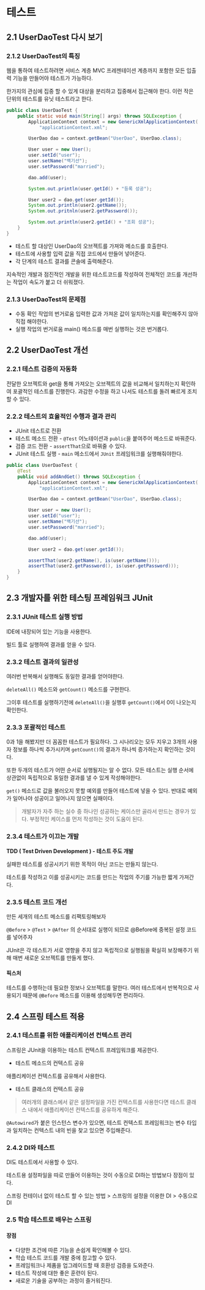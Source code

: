 # 테스트

## 2.1 UserDaoTest 다시 보기

### 2.1.2 UserDaoTest의 특징

웹을 통하여 테스트하려면 서비스 계층 MVC 프레젠테이션 계층까지 포함한 모든 입출력 기능을 만들어야 테스트가 가능하다.

한가지의 관심에 집중 할 수 있게 대상을 분리하고 집중해서 접근해야 한다. 이런 작은 단위의 테스트를 유닛 테스트라고 한다.

```java
public class UserDaoTest {
	public static void main(String[] args) throws SQLException {
		ApplicationContext context = new GenericXmlApplicationContext(
			"applicationContext.xml";

		UserDao dao = context.getBean("UserDao", UserDao.class);

		User user = new User();
		user.setId("user");
		user.setName("백기선");
		user.setPassword("married");

		dao.add(user);

		System.out.println(user.getId() + "등록 성공");

		User user2 = dao.get(user.getId());
		System.out.println(user2.getName());
		System.out.pritnln(user2.getPassword());

		System.out.println(user2.getId() + "조회 성공");
	}
}
```

- 테스트 할 대상인 UserDao의 오브젝트를 가져와 메소드를 호출한다.
- 테스트에 사용할 입력 값을 직접 코드에서 만들어 넣어준다.
- 각 단계의 테스트 결과를 콘솔에 출력해준다.

지속적인 개발과 점진적인 개발을 위한 테스트코드를 작성하여 전체적인 코드를 개선하는 작업이 속도가 붙고 더 쉬워졌다.

### 2.1.3 UserDaoTest의 문제점

- 수동 확인 작업의 번거로움
    입력한 값과 가져온 값이 일치하는지를 확인해주지 않아 직접 해야한다.
- 실행 작업의 번거로움
    main() 메소드를 매번 실행하는 것은 번거롭다.

## 2.2 UserDaoTest 개선

### 2.2.1 테스트 검증의 자동화

전달한 오브젝트와 get을 통해 가져오는 오브젝트의 값을 비교해서 일치하는지 확인하여 포괄적인 테스트를 진행한다. 과감한 수정을 하고 나서도 테스트를 돌려 빠르게 조치할 수 있다.

### 2.2.2 테스트의 효율적인 수행과 결과 관리

- JUnit 테스트로 전환
- 테스트 메소드 전환 - `@Test` 어노테이션과 `public`을 붙여주어 메소드로 바꿔준다.
- 검증 코드 전환 - `assertThat`으로 바꿔줄 수 있다.
- JUnit 테스트 실행 - `main` 메소드에서 `JUnit` 프레임워크를 실행해줘야한다.

```java
public class UserDaoTest {
	@Test
	public void addAndGet() throws SQLException {
		ApplicationContext context = new GenericXmlApplicationContext(
			"applicationContext.xml";

		UserDao dao = context.getBean("UserDao", UserDao.class);

		User user = new User();
		user.setId("user");
		user.setName("백기선");
		user.setPassword("married");

		dao.add(user);

		User user2 = dao.get(user.getId());

		assertThat(user2.getName(), is(user.getName()));
		assertThat(user2.getPassword(), is(user.getPassword)));
	}
}
```

## 2.3 개발자를 위한 테스팅 프레임워크 JUnit

### 2.3.1 JUnit 테스트 실행 방법

IDE에 내장되어 있는 기능을 사용한다.

빌드 툴로 실행하여 결과를 얻을 수 있다.

### 2.3.2 테스트 결과의 일관성

여러번 반복해서 실행해도 동일한 결과를 얻어야한다.

`deleteAll()` 메소드와 `getCount()` 메소드를 구현한다.

그이후 테스트를 실행하기전에 `deleteAll()`을 실행후 `getCount()`에서 0이 나오는지 확인한다.

### 2.3.3 포괄적인 테스트

0과 1을 해봤지만 더 꼼꼼한 테스트가 필요하다. 그 시나리오는 모두 지우고 3개의 사용자 정보를 하나씩 추가시키며 `getCount()`의 결과가 하나씩 증가하는지 확인하는 것이다.

또한 두개의 테스트가 어떤 순서로 실행될지는 알 수 없다. 모든 테스트는 실행 순서에 상관없이 독립적으로 동일한 결과를 낼 수 있게 작성해야한다.

`get()` 메소드로 값을 불러오지 못할 예외를 만들어 테스트에 넣을 수 있다. 반대로 예외가 일어나야 성공이고 일어나지 않으면 실패이다.

> 개발자가 자주 하는 실수 중 하나인 성공하는 케이스만 골라서 만드는 경우가 있다. 
> 부정적인 케이스를 먼저 작성하는 것이 도움이 된다.

### 2.3.4 테스트가 이끄는 개발

**TDD ( Test Driven Development ) -  테스트 주도 개발**

실패한 테스트를 성공시키기 위한 목적이 아닌 코드는 만들지 않는다.

테스트를 작성하고 이를 성공시키는 코드를 만드는 작업의 주기를 가능한 짧게 가져간다.

### 2.3.5 테스트 코드 개선

만든 세개의 테스트 메소드를 리팩토링해보자

`@Before` > `@Test` > `@After` 의 순서대로 실행이 되므로 @Before에 중복된 설정 코드를 넣어주자

JUnit은 각 테스트가 서로 영향을 주지 않고 독립적으로 실행됨을 확실히 보장해주기 위해 매번 새로운 오브젝트를 만들게 했다.

#### 픽스처
테스트를 수행하는데 필요한 정보나 오브젝트를 말한다. 여러 테스트에서 반복적으로 사용되기 때문에 `@Before` 메소드를 이용해 생성해두면 편리하다.

## 2.4 스프링 테스트 적용

### 2.4.1 테스트를 위한 애플리케이션 컨텍스트 관리

스프링은 JUnit을 이용하는 테스트 컨텍스트 프레임워크를 제공한다.

- 테스트 메소드의 컨텍스트 공유

애플리케이션 컨텍스트를 공유해서 사용한다.

- 테스트 클래스의 컨텍스트 공유

>여러개의 클래스에서 같은 설정파일을 가진 컨텍스트를 사용한다면 테스트 클래스 내에서 애플리케이션 컨텍스트를 공유하게 해준다.

`@Autowired`가 붙은 인스턴스 변수가 있으면, 테스트 컨텍스트 프레임워크는 변수 타입과 일치하는 컨텍스트 내의 빈을 찾고 있으면 주입해준다.

### 2.4.2 DI와 테스트

DI도 테스트에서 사용할 수 있다.

테스트용 설정파일을 따로 만들어 이용하는 것이 수동으로 DI하는 방법보다 장점이 있다.

스프링 컨테이너 없이 테스트 할 수 있는 방법 > 스프링의 설정을 이용한 DI > 수동으로 DI

### 2.5 학습 테스트로 배우는 스프링

#### 장점

- 다양한 조건에 따른 기능을 손쉽게 확인해볼 수 있다.
- 학습 테스트 코드를 개발 중에 참고할 수 있다.
- 프레임워크나 제품을 업그레이드할 때 호환성 검증을 도와준다.
- 테스트 작성에 대한 좋은 훈련이 된다.
- 새로운 기술을 공부하는 과정이 즐거워진다.